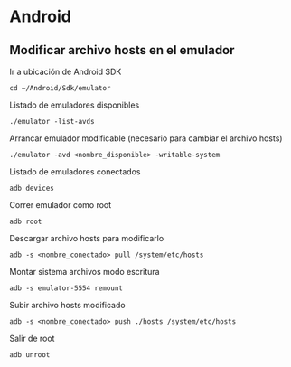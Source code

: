 # Android

## Modificar archivo hosts en el emulador

Ir a ubicación de Android SDK

`cd ~/Android/Sdk/emulator`

Listado de emuladores disponibles

`./emulator -list-avds`

Arrancar emulador modificable (necesario para cambiar el archivo hosts)

`./emulator -avd <nombre_disponible> -writable-system`

Listado de emuladores conectados

`adb devices`

Correr emulador como root

`adb root`

Descargar archivo hosts para modificarlo

`adb -s <nombre_conectado> pull /system/etc/hosts`

Montar sistema archivos modo escritura

`adb -s emulator-5554 remount`

Subir archivo hosts modificado

`adb -s <nombre_conectado> push ./hosts /system/etc/hosts`

Salir de root

`adb unroot`

